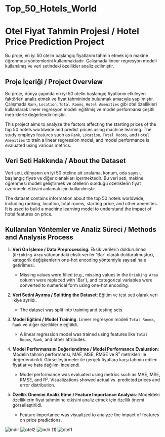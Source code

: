 # Top_50_Hotels_World
# Otel Fiyat Tahmin Projesi / Hotel Price Prediction Project

Bu proje, en iyi 50 otelin başlangıç fiyatlarını tahmin etmek için makine öğrenmesi yöntemlerini kullanmaktadır. Çalışmada lineer regresyon modeli kullanılmış ve veri setindeki özellikler analiz edilmiştir.

## Proje İçeriği / Project Overview

Bu proje, dünya çapında en iyi 50 otelin başlangıç fiyatlarını etkileyen faktörleri analiz etmek ve fiyat tahmininde bulunmak amacıyla yapılmıştır. Çalışmada `Rank`, `Location`, `Total Rooms`, `Hotel Amenities` gibi otel özellikleri kullanılarak lineer regresyon modeli eğitilmiş ve model performansı çeşitli metriklerle değerlendirilmiştir.

This project aims to analyze the factors affecting the starting prices of the top 50 hotels worldwide and predict prices using machine learning. The study employs features such as `Rank`, `Location`, `Total Rooms`, and `Hotel Amenities` to train a linear regression model, and model performance is evaluated using various metrics.

## Veri Seti Hakkında / About the Dataset

Veri seti, dünyanın en iyi 50 oteline ait sıralama, konum, oda sayısı, başlangıç fiyatı ve diğer olanakları içermektedir. Bu veri seti, makine öğrenmesi modeli geliştirmek ve otellerin sunduğu özelliklerin fiyat üzerindeki etkisini anlamak için kullanılmıştır.

The dataset contains information about the top 50 hotels worldwide, including ranking, location, total rooms, starting price, and other amenities. It is used to build a machine learning model to understand the impact of hotel features on price.

## Kullanılan Yöntemler ve Analiz Süreci / Methods and Analysis Process

1. **Veri Ön İşleme / Data Preprocessing**: Eksik verilerin doldurulması (`Drinking Area` sütunundaki eksik veriler 'Bar' olarak doldurulmuştur), kategorik değişkenlerin one-hot encoding yöntemiyle sayısal hale getirilmesi.

   - Missing values were filled (e.g., missing values in the `Drinking Area` column were replaced with 'Bar'), and categorical variables were converted to numerical form using one-hot encoding.

2. **Veri Setini Ayırma / Splitting the Dataset**: Eğitim ve test seti olarak veri ikiye ayrıldı.

   - The dataset was split into training and testing sets.

3. **Model Eğitimi / Model Training**: Lineer regresyon modeli `Total Rooms`, `Rank` ve diğer özelliklerle eğitildi.

   - A linear regression model was trained using features like `Total Rooms`, `Rank`, and other attributes.

4. **Model Performansını Değerlendirme / Model Performance Evaluation**: Modelin tahmin performansı, MAE, MSE, RMSE ve R² metrikleri ile değerlendirildi. Görselleştirmeler ile gerçek fiyatlara karşı tahmin edilen fiyatlar ve hata dağılımı incelendi.

   - Model performance was evaluated using metrics such as MAE, MSE, RMSE, and R². Visualizations showed actual vs. predicted prices and error distribution.

5. **Özellik Önemini Analiz Etme / Feature Importance Analysis**: Modeldeki özelliklerin fiyat tahminine etkisini analiz etmek için özellik önemi görselleştirildi.

   - Feature importance was visualized to analyze the impact of features on price predictions.

![indir](https://github.com/user-attachments/assets/68f04519-0563-4685-ae08-1e8ff552810b)
![otel2](https://github.com/user-attachments/assets/9c698188-2c6d-4cba-b17d-aadc03c5643f)
![indir (1)](https://github.com/user-attachments/assets/589e5bd7-0750-4782-8d4a-f5bb272de73a)
![otel1](https://github.com/user-attachments/assets/8f8a2c85-272e-4345-bb19-9d0537a78d96)




